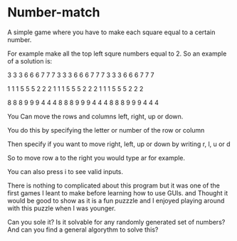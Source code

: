 # Number-match
A simple game where you have to make each square equal to a certain number. 

For example make all the top left squre numbers equal to 2. So an example of a solution is:

3 3 3   6 6 6   7 7 7
3 3 3   6 6 6   7 7 7
3 3 3   6 6 6   7 7 7

1 1 1   5 5 5   2 2 2
1 1 1   5 5 5   2 2 2
1 1 1   5 5 5   2 2 2

8 8 8   9 9 9   4 4 4
8 8 8   9 9 9   4 4 4
8 8 8   9 9 9   4 4 4

You Can move the rows and columns left, right, up or down.

You do this by specifying the letter or number of the row  or column

Then specify if you want to move right, left, up or down by writing r, l, u or d

So to move row a to the right you would type ar for example.

You can also press i to see valid inputs.

There is nothing to complicated about this program but it was one of the first games I leant to make before learning how to use GUIs. and Thought it would be good to show as it is a fun puzzzle and I enjoyed playing around with this puzzle when I was younger.

Can you sole it?
Is it solvable for any randomly generated set of numbers?
And can you find a general algorythm to solve this?

